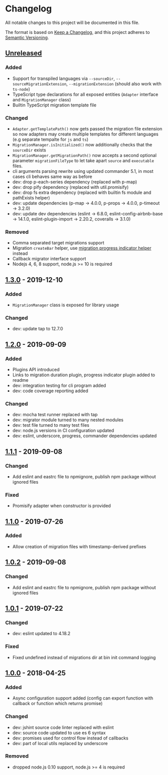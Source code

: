 # Changelog

All notable changes to this project will be documented in this file.

The format is based on [Keep a Changelog](https://keepachangelog.com/en/1.0.0/),
and this project adheres to [Semantic Versioning](https://semver.org/spec/v2.0.0.html).

## [Unreleased][]

### Added
- Support for transpiled languages via `--sourceDir`, `--sourceMigrationExtension`,
`--migrationExtension` (should also work with `ts-node`)
- TypeScript type declarations for all exposed entities (`Adapter` interface
and `MigrationManager` class)
- Builtin TypeScript migration template file

### Changed
- `Adapter.getTemplatePath()` now gets passed the migration file extension so
now adapters may create multiple templates for different languages (e.g
separate tempalte for `js` and `ts`)
- `MigrationManager.isInitialized()` now additionally checks that the `sourceDir`
exists
- `MigrationManager.getMigrationPath()` now accepts a second optional parameter
`migrationFileType` to let take apart `source` and `executable` files.
- cli arguments parsing rewrite using updated commander 5.1, in most cases
cli behaves same way as before
- dev: drop p-each-series dependency (replaced with p-map)
- dev: drop pify dependency (replaced with util.promisify)
- dev: drop fs extra dependency (replaced with builtin fs module and pathExists
helper)
- dev: update dependencies (p-map -> 4.0.0, p-props -> 4.0.0,
p-timeout -> 3.2.0)
- dev: update dev dependencies (eslint -> 6.8.0,
eslint-config-airbnb-base -> 14.1.0, eslint-plugin-import -> 2.20.2,
coveralls -> 3.1.0)

### Removed
- Comma separated target migrations support
- Migration `createBar` helper, use
[migration progress indicator helper](https://github.com/okv/east-migration-progress-indicator-helper)
instead
- Callback migrator interface support
- Nodejs 4, 6, 8 support, node.js >= 10 is required

## [1.3.0][] - 2019-12-10

### Added
- `MigrationManager` class is exposed for library usage

### Changed
- dev: update tap to 12.7.0

## [1.2.0][] - 2019-09-09

### Added
- Plugins API introduced
- Links to migration duration plugin, progress indicator plugin added to readme
- dev: integration testing for cli program added
- dev: code coverage reporting added

### Changed
- dev: mocha test runner replaced with tap
- dev: migrator module turned to many nested modules
- dev: test file turned to many test files
- dev: node.js versions in CI configuration updated
- dev: eslint, underscore, progress, commander dependencies updated

## [1.1.1][] - 2019-09-08

### Changed
- Add eslint and eastrc file to npmignore, publish npm package without ignored
files

### Fixed
- Promisify adapter when constructor is provided

## [1.1.0][] - 2019-07-26

### Added
- Allow creation of migration files with timestamp-derived prefixes

## [1.0.2][] - 2019-09-08

### Changed
- Add eslint and eastrc file to npmignore, publish npm package without ignored
files

## [1.0.1][] - 2019-07-22

### Changed
- dev: eslint updated to 4.18.2

### Fixed
- Fixed undefined instead of migrations dir at bin init command logging

## [1.0.0][] - 2018-04-25

### Added
- Async configuration support added (config can export function with callback
or function which returns promise)

### Changed
- dev: jshint source code linter replaced with eslint
- dev: source code updated to use es 6 syntax
- dev: promises used for control flow instead of callbacks
- dev: part of local utils replaced by underscore

### Removed
- dropped node.js 0.10 support, node.js >= 4 is required

[Unreleased]: https://github.com/okv/east/compare/v1.3.0...HEAD
[1.3.0]: https://github.com/okv/east/compare/v1.2.0...v1.3.0
[1.2.0]: https://github.com/okv/east/compare/v1.1.1...v1.2.0
[1.1.1]: https://github.com/okv/east/compare/v1.1.0...v1.1.1
[1.1.0]: https://github.com/okv/east/compare/v1.0.2...v1.1.0
[1.0.2]: https://github.com/okv/east/compare/v1.0.1...v1.0.2
[1.0.1]: https://github.com/okv/east/compare/v1.0.0...v1.0.1
[1.0.0]: https://github.com/okv/east/compare/v0.5.7...v1.0.0
